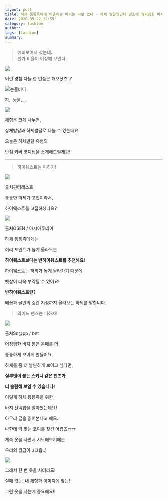 ```yaml
---
layout: post
title: 하체 통통족에게 어울리는 바지는 따로 있다 - 하체 발달형인데 평소에 펑퍼짐한 바지만 입는다면..!?
date: 2020-05-22 12:55
category: fashion
author: 
tags: [fashion]
summary: 
---
```



> 예뻐보여서 샀는데..  
> 뭔가 비율이 이상해 보인다..  

![](https://img1.daumcdn.net/thumb/R720x0/?fname=https%3A%2F%2Ft1.daumcdn.net%2Fliveboard%2Ftaling%2F377c2a0bfb65437da982565f73c88b64.jpeg)

이런 경험 다들 한 번쯤은 해보셨죠..?

  

![눈물바다](https://t1.daumcdn.net/liveboard/emoticon/kakaofriends/v3/ryan/011.gif)

하.. 눙물....

  

![](https://img1.daumcdn.net/thumb/R720x0/?fname=https%3A%2F%2Ft1.daumcdn.net%2Fliveboard%2Ftaling%2Fe2f290a2c4b1463c9884ae9ea0d904fb.jpeg)

  

체형은 크게 나누면,

상체발달과 하체발달로 나눌 수 있는데요.

  

오늘은 하체발달 유형의

단점 커버 코디팁을 소개해드릴게요!

----------

> 하이웨스트는 피하자!  

![](https://img1.daumcdn.net/thumb/R720x0/?fname=https%3A%2F%2Ft1.daumcdn.net%2Fliveboard%2Ftaling%2F0282ca75274843b1bc9a0ddffcf13221.JPG)

출처핀터레스트

통통한 하체가 고민이라서,

하이웨스트를 고집하셨나요?

![](https://img1.daumcdn.net/thumb/R720x0/?fname=https%3A%2F%2Ft1.daumcdn.net%2Fliveboard%2Ftaling%2F5c675309ac7a4ca698937cb05d7aba6a.JPG)

출처OSEN / 아시아투데이

하체 통통족에게는

허리 포인트가 높게 올라오는

**하이웨스트보다는 반하이웨스트를 추천해요!**

하이웨스트는 허리가 높게 올라가기 때문에

뱃살이 더욱 부각될 수 있어요!

**반하이웨스트란?**

배꼽과 골반의 중간 지점까지 올라오는 하의를 말합니다.  

> 와이드 팬츠는 피하자!  

![](https://img1.daumcdn.net/thumb/R720x0/?fname=https%3A%2F%2Ft1.daumcdn.net%2Fliveboard%2Ftaling%2F867514f1822e451cad0765c2d43ce44f.JPG)

출처Sn@pp / bnt

어정쩡한 바지 통은 몸매를 더

통통하게 보이게 만들어요.

  

하체를 좀 더 날씬하게 보이고 싶다면,

**실루엣이 붙는 스키니 같은 팬츠가**

**더 슬림해 보일 수 있습니다!**

  

  

이렇게 하체 통통족을 위한

바지 선택법을 알아봤는데요!

  

아무리 글을 읽어본다고 해도..

나한테 딱 맞는 코디를 찾긴 어렵죠ㅠㅠ

  

계속 옷을 사면서 시도해보기에는

우리의 월급이..(크읍..)

![](https://img1.daumcdn.net/thumb/R720x0/?fname=https%3A%2F%2Ft1.daumcdn.net%2Fliveboard%2Ftaling%2F15756e4578784d189a5cbe9a09dc8bcb.jpeg)

그래서 한 번 옷을 사더라도!

실패 없는! 내 체형과 이미지에 맞는!

그런 옷을 사는게 중요해요!!